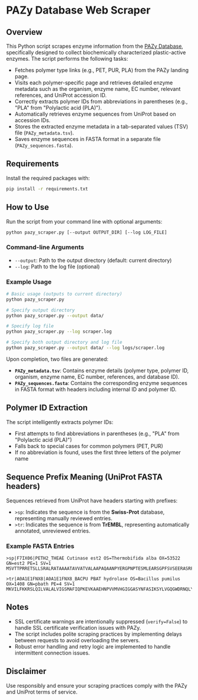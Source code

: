 # PAZy Database Web Scraper

## Overview

This Python script scrapes enzyme information from the [PAZy Database](https://pazy.eu), specifically designed to collect biochemically characterized plastic-active enzymes. The script performs the following tasks:

- Fetches polymer type links (e.g., PET, PUR, PLA) from the PAZy landing page.
- Visits each polymer-specific page and retrieves detailed enzyme metadata such as the organism, enzyme name, EC number, relevant references, and UniProt accession ID.
- Correctly extracts polymer IDs from abbreviations in parentheses (e.g., "PLA" from "Polylactic acid (PLA)").
- Automatically retrieves enzyme sequences from UniProt based on accession IDs.
- Stores the extracted enzyme metadata in a tab-separated values (TSV) file (`PAZy_metadata.tsv`).
- Saves enzyme sequences in FASTA format in a separate file (`PAZy_sequences.fasta`).

## Requirements

Install the required packages with:

```bash
pip install -r requirements.txt
```

## How to Use

Run the script from your command line with optional arguments:

```bash
python pazy_scraper.py [--output OUTPUT_DIR] [--log LOG_FILE]
```

### Command-line Arguments

- `--output`: Path to the output directory (default: current directory)
- `--log`: Path to the log file (optional)

### Example Usage

```bash
# Basic usage (outputs to current directory)
python pazy_scraper.py

# Specify output directory
python pazy_scraper.py --output data/

# Specify log file
python pazy_scraper.py --log scraper.log

# Specify both output directory and log file
python pazy_scraper.py --output data/ --log logs/scraper.log
```

Upon completion, two files are generated:

- **`PAZy_metadata.tsv`**: Contains enzyme details (polymer type, polymer ID, organism, enzyme name, EC number, references, and database ID).
- **`PAZy_sequences.fasta`**: Contains the corresponding enzyme sequences in FASTA format with headers including internal ID and polymer ID.

## Polymer ID Extraction

The script intelligently extracts polymer IDs:
- First attempts to find abbreviations in parentheses (e.g., "PLA" from "Polylactic acid (PLA)")
- Falls back to special cases for common polymers (PET, PUR)
- If no abbreviation is found, uses the first three letters of the polymer name

## Sequence Prefix Meaning (UniProt FASTA headers)

Sequences retrieved from UniProt have headers starting with prefixes:

- `>sp`: Indicates the sequence is from the **Swiss-Prot** database, representing manually reviewed entries.
- `>tr`: Indicates the sequence is from **TrEMBL**, representing automatically annotated, unreviewed entries.

### Example FASTA Entries

```fasta
>sp|F7IX06|PETH2_THEAE Cutinase est2 OS=Thermobifida alba OX=53522 GN=est2 PE=1 SV=1
MSVTTPRRETSLLSRALRATAAAATAVVATVALAAPAQAANPYERGPNPTESMLEARSGPFSVSEERASRFGADGFGGGTIYYPRENNTYGAIAISPGYTGTQSSIAWLGERIASHGFVVIAIDTNTTLDQPDSRARQLNAALDYMLTDASSAVRNRIDASRLAVMGHSMGGGGTLRLASQRPDLKAAIPLTPWHLNKSWRDITVPTLIIGAEYDTIASVTLHSKPFYNSIPSPTDKAYLELDGASHFAPNITNKTIGMYSVAWLKRFVDEDTRYTQFLCPGPRTGLLSDVEEYRSTCPF

>tr|A0A1E1FNX8|A0A1E1FNX8_BACPU PBAT hydrolase OS=Bacillus pumilus OX=1408 GN=pbath PE=4 SV=1
MKVILFKKRSLQILVALALVIGSMAFIQPKEVKAAEHNPVVMVHGIGGASYNFASIKSYLVGQGWDRNQLYAIDFIDKTGNNRNNGPRLSKFVQDVLDKTGAKKVDIVAHSMGGANTLYYIKNLDGGDKIENVVTIGGANGLVSSRALPGTDPNQKILYTSVYSSADLIVVNSLSRLIGAKNVLIHGVGHIGLLTSSQVKGYIKEGLNGGGQNTN
```

## Notes

- SSL certificate warnings are intentionally suppressed (`verify=False`) to handle SSL certificate verification issues with PAZy.
- The script includes polite scraping practices by implementing delays between requests to avoid overloading the servers.
- Robust error handling and retry logic are implemented to handle intermittent connection issues.

## Disclaimer

Use responsibly and ensure your scraping practices comply with the PAZy and UniProt terms of service.